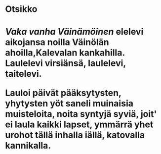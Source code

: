 <h1>Otsikko<h1>

*Vaka vanha Väinämöinen* elelevi aikojansa
noilla Väinölän ahoilla,**Kalevalan** kankahilla.
Laulelevi virsiänsä, laulelevi, taitelevi.

**Lauloi** päivät pääksytysten, yhytysten yöt saneli
muinaisia muisteloita, noita syntyjä syviä,
joit' ei laula kaikki lapset, ymmärrä yhet urohot
tällä inhalla iällä, katovalla kannikalla.
